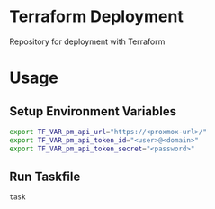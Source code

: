 # Terraform Deployment
Repository for deployment with Terraform

# Usage
## Setup Environment Variables
```bash
export TF_VAR_pm_api_url="https://<proxmox-url>/"
export TF_VAR_pm_api_token_id="<user>@<domain>"
export TF_VAR_pm_api_token_secret="<password>"
```

## Run Taskfile
```bash
task
```